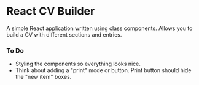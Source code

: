 # React CV Builder
A simple React application written using class components. Allows you to build a CV with different sections and entries.

### To Do
* Styling the components so everything looks nice.
* Think about adding a "print" mode or button. Print button should hide the "new item" boxes.